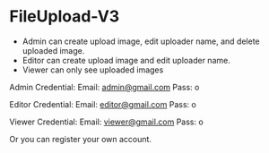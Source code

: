 # FileUpload-V3

- Admin can create upload image, edit uploader name, and delete uploaded image.
- Editor can create upload image and edit uploader name.
- Viewer can only see uploaded images

Admin Credential:
Email: admin@gmail.com
Pass: o

Editor Credential:
Email: editor@gmail.com
Pass: o

Viewer Credential:
Email: viewer@gmail.com
Pass: o

Or you can register your own account.
